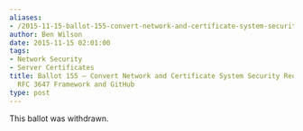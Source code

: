 ```yaml
---
aliases:
- /2015-11-15-ballot-155-convert-network-and-certificate-system-security-requirements-to-rfc-3647-framework-and-github/
author: Ben Wilson
date: 2015-11-15 02:01:00
tags:
- Network Security
- Server Certificates
title: Ballot 155 – Convert Network and Certificate System Security Requirements to
  RFC 3647 Framework and GitHub
type: post
---
```


This ballot was withdrawn.